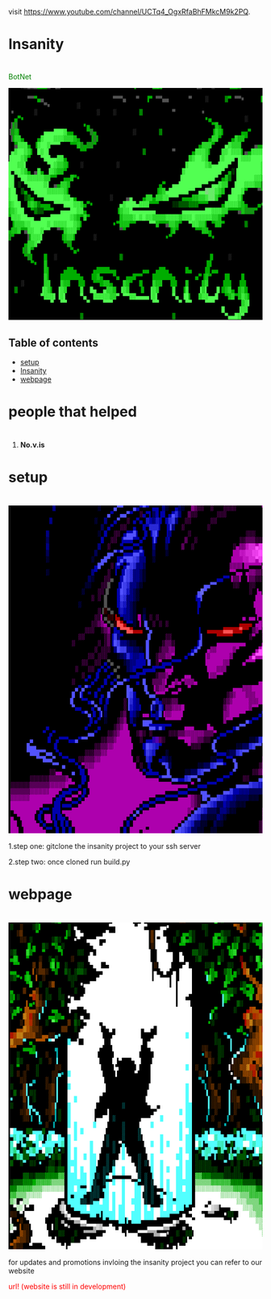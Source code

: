 visit https://www.youtube.com/channel/UCTq4_OgxRfaBhFMkcM9k2PQ.

# Insanity <h1>

<span style="color: green"> BotNet </span>

![GitHub Logo](/images/logo.png)

## Table of contents
* [setup](#setup)
* [Insanity](#Insanity)
* [webpage](#webpage)

# people that helped <h1> 
  
1. **No.v.is**

# **setup** <h1>

![GitHub Logo](/images/putty.png)

1.step one:
  gitclone the insanity project to your ssh server 

2.step two:
  once cloned run build.py

# **webpage** <h1>
  
![GitHub Logo](/images/download.png)

for updates and promotions invloing the insanity project you can refer to our website

  <span style="color: red">url! (website is still in development)</span>
